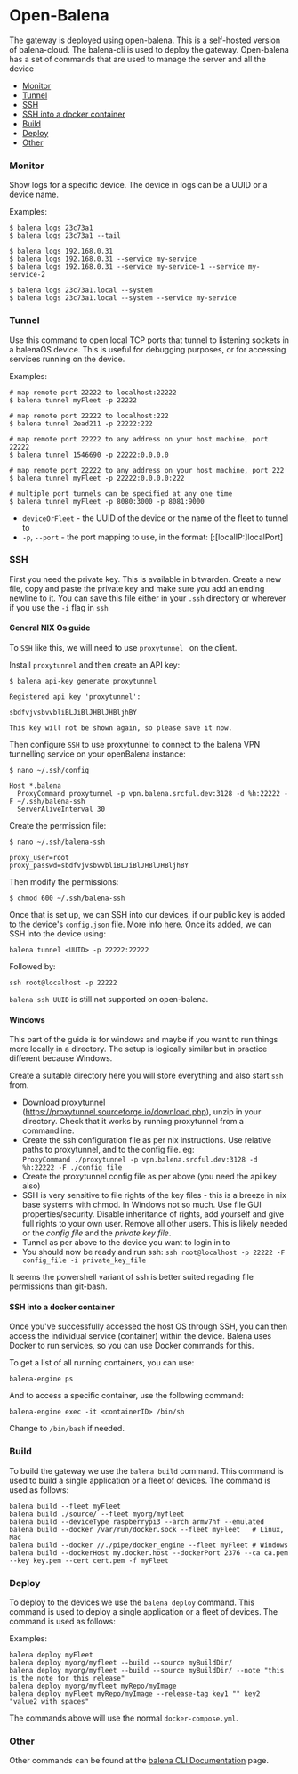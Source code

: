 # Open-Balena
The gateway is deployed using open-balena. This is a self-hosted version of balena-cloud. The balena-cli is used to deploy the gateway. Open-balena has a set of commands that are used to manage the server and all the device

* [Monitor](#monitor)
* [Tunnel](#tunnel)
* [SSH](#ssh)
* [SSH into a docker container](#ssh-into-a-docker-container)
* [Build](#build)
* [Deploy](#deploy)
* [Other](#other)

### Monitor
Show logs for a specific device. The device in logs <device> can be a UUID or a device name.

Examples:

	$ balena logs 23c73a1
	$ balena logs 23c73a1 --tail
	
	$ balena logs 192.168.0.31
	$ balena logs 192.168.0.31 --service my-service
	$ balena logs 192.168.0.31 --service my-service-1 --service my-service-2
	
	$ balena logs 23c73a1.local --system
	$ balena logs 23c73a1.local --system --service my-service

### Tunnel
Use this command to open local TCP ports that tunnel to listening sockets in a balenaOS device. This is useful for debugging purposes, or for accessing services running on the device.

Examples:

	# map remote port 22222 to localhost:22222
	$ balena tunnel myFleet -p 22222
	
	# map remote port 22222 to localhost:222
	$ balena tunnel 2ead211 -p 22222:222
	
	# map remote port 22222 to any address on your host machine, port 22222
	$ balena tunnel 1546690 -p 22222:0.0.0.0
	
	# map remote port 22222 to any address on your host machine, port 222
	$ balena tunnel myFleet -p 22222:0.0.0.0:222
	
	# multiple port tunnels can be specified at any one time
	$ balena tunnel myFleet -p 8080:3000 -p 8081:9000

* `deviceOrFleet` - the UUID of the device or the name of the fleet to tunnel to
* `-p`, `--port` - the port mapping to use, in the format: <remotePort>[:[localIP:]localPort]

### SSH

First you need the private key. This is available in bitwarden. Create a new file, copy and paste the private key and make sure you add an ending newline to it. You can save this file either in your `.ssh` directory or wherever if you use the `-i` flag in `ssh`

#### General NIX Os guide 

To `SSH` like this, we will need to use `proxytunnel ` on the client.  

Install `proxytunnel` and then create an API key:

```
$ balena api-key generate proxytunnel

Registered api key 'proxytunnel':

sbdfvjvsbvvbliBLJiBlJHBlJHBljhBY

This key will not be shown again, so please save it now.
```

Then configure `SSH` to use proxytunnel to connect to the balena VPN tunnelling service on your openBalena instance:

```
$ nano ~/.ssh/config

Host *.balena
  ProxyCommand proxytunnel -p vpn.balena.srcful.dev:3128 -d %h:22222 -F ~/.ssh/balena-ssh
  ServerAliveInterval 30
```

Create the permission file: 

```
$ nano ~/.ssh/balena-ssh

proxy_user=root
proxy_passwd=sbdfvjvsbvvbliBLJiBlJHBlJHBljhBY
```

Then modify the permissions: 

```
$ chmod 600 ~/.ssh/balena-ssh 
```

Once that is set up, we can SSH into our devices, if our public key is added to the device's `config.json` file. More info [here](https://docs.balena.io/reference/OS/configuration/#sshkeys). Once its added, we can SSH into the device using:

```
balena tunnel <UUID> -p 22222:22222    
```
Followed by:
```
ssh root@localhost -p 22222
```

`balena ssh UUID` is still not supported on open-balena.

#### Windows
This part of the guide is for windows and maybe if you want to run things more locally in a directory. The setup is logically similar but in practice different because Windows.

Create a suitable directory here you will store everything and also start `ssh` from.

* Download proxytunnel (https://proxytunnel.sourceforge.io/download.php), unzip in your directory. Check that it works by running proxytunnel from a commandline.
* Create the ssh configuration file as per nix instructions. Use relative paths to proxytunnel, and to the config file. eg:   
`ProxyCommand ./proxytunnel -p vpn.balena.srcful.dev:3128 -d %h:22222 -F ./config_file`
* Create the proxytunnel config file as per above (you need the api key also)
* SSH is very sensitive to file rights of the key files - this is a breeze in nix base systems with chmod. In Windows not so much. Use file GUI properties/security. Disable inheritance of rights, add yourself and give full rights to your own user. Remove all other users. This is likely needed or the *config file* and the *private key file*.
* Tunnel as per above to the device you want to login in to
* You should now be ready and run ssh:
`ssh root@localhost -p 22222 -F config_file -i private_key_file`

It seems the powershell variant of ssh is better suited regading file permissions than git-bash.




#### SSH into a docker container

Once you've successfully accessed the host OS through SSH, you can then access the individual service (container) within the device. Balena uses Docker to run services, so you can use Docker commands for this.

To get a list of all running containers, you can use:

```
balena-engine ps
```

And to access a specific container, use the following command:

```
balena-engine exec -it <containerID> /bin/sh
```

Change to `/bin/bash` if needed.


### Build 
To build the gateway we use the `balena build` command. This command is used to build a single application or a fleet of devices. The command is used as follows:

```
balena build --fleet myFleet
balena build ./source/ --fleet myorg/myfleet
balena build --deviceType raspberrypi3 --arch armv7hf --emulated
balena build --docker /var/run/docker.sock --fleet myFleet   # Linux, Mac
balena build --docker //./pipe/docker_engine --fleet myFleet # Windows
balena build --dockerHost my.docker.host --dockerPort 2376 --ca ca.pem --key key.pem --cert cert.pem -f myFleet
```


### Deploy
To deploy to the devices we use the `balena deploy` command. This command is used to deploy a single application or a fleet of devices. The command is used as follows:

Examples:
```
balena deploy myFleet
balena deploy myorg/myfleet --build --source myBuildDir/
balena deploy myorg/myfleet --build --source myBuildDir/ --note "this is the note for this release"
balena deploy myorg/myfleet myRepo/myImage
balena deploy myFleet myRepo/myImage --release-tag key1 "" key2 "value2 with spaces"
``` 

The commands above will use the normal `docker-compose.yml`. 


### Other
Other commands can be found at the [balena CLI Documentation](https://github.com/balena-io/balena-cli/blob/master/docs/balena-cli.md) page. 
